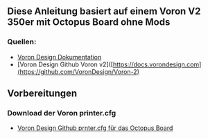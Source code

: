 ## Diese Anleitung basiert auf einem Voron V2 350er mit Octopus Board ohne Mods

### Quellen: 
- [Voron Design Dokumentation](https://docs.vorondesign.com)
- [Voron Design Github Voron v2]([https://docs.vorondesign.com](https://github.com/VoronDesign/Voron-2)

## Vorbereitungen
### Download der Voron printer.cfg
- [Voron Design Github prnter.cfg für das Octopus Board](https://github.com/VoronDesign/Voron-2/tree/Voron2.4/firmware/klipper_configurations/Octopus)


